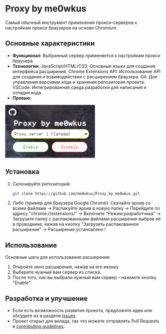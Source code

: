 # Proxy by me0wkus

Самый обычный инструмент применения прокси-серверов к настройкам прокси браузеров на основе Chromium.

## Основные характеристики

- **Функционал**: Выбранный сервер применяется к настройкам прокси браузера.
- **Технологии**: JavaScript/HTML/CSS: Основные языки для создания интерфейса расширения.
Chrome Extensions API: Использование API для создания и взаимодействия с расширением браузера.
Git: Для управления версиями кода и хранения репозитория проекта.
VSCode: Интегрированная среда разработки для написания и отладки кода.
- **Превью**:
  
![Превью](https://github.com/me0wkus/Proxy_by_me0wkus/blob/main/img/preview.png)

## Установка

1. Склонируйте репозиторий: 
    ```sh
    git clone https://github.com/me0wkus/Proxy_by_me0wkus.git
    ```
2. Либо (пример для браузера Google Chrome): Скачайте архив со всеми файлами → Распакуйте архив в новую папку → Перейдите по адресу "chrome://extensions/" → Включите "Режим разработчика" → Загрузите папку с распакованными файлами расширения выбрав её в проводнике, нажав на кнопку "Загрузить распакованное расширение" → Расширение установлено !

## Использование

Основные шаги для использования расширения:

1. Откройте окно расширения, нажав на его иконку.
2. Выберите нужный вам сервер из списка.
3. После того, как вы выбрали нужный вам сервер - нажмите кнопку "Enable".

## Разработка и улучшение

- Если есть возможность развития проекта, предложите идеи или обсудите их в разделе [Issues](https://github.com/me0wkus/Proxy_by_me0wkus/issues).
- Проект открыт для вклада, так что можете отправлять Pull Requests в [contributing guidelines](https://github.com/me0wkus/Proxy_by_me0wkus/pulls).
